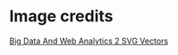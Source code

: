 # Image credits

[Big Data And Web Analytics 2 SVG Vectors ](https://www.svgrepo.com/vectors/big-data-and-web-analytics-2/)